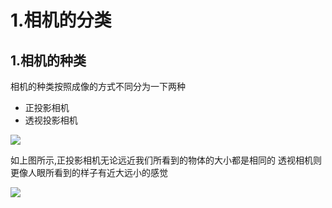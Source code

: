 # 1.相机的分类
## 1.相机的种类
相机的种类按照成像的方式不同分为一下两种
* 正投影相机
* 透视投影相机

![](http://ouewomi2z.bkt.clouddn.com/17-8-17/35786221.jpg)

如上图所示,正投影相机无论远近我们所看到的物体的大小都是相同的
透视相机则更像人眼所看到的样子有近大远小的感觉

![](http://ouewomi2z.bkt.clouddn.com/17-8-17/26902117.jpg)